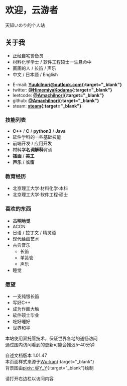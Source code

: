 # 欢迎，云游者

天知いのり的个人站  

<!-- .slide -->

## **关于我**

- 正经自宅警备员  
- 材料化学学士 / 软件工程硕士一生悬命中  
- 画画的人 / 长笛 / 声乐
- 中文 / 日本語 / English 

<!-- .slide vertical=true -->

- E-mail: **[YuukiInori@outlook.com](mailto:YuukiInori@outlook.com){:target="_blank"}**
- twitter: **[@HimemiyaKodama](https://twitter.com/HimemiyaKodama){:target="_blank"}**
- leetcode: **[@AmachiInori](https://leetcode-cn.com/u/amachi-inori/){:target="_blank"}**
- github: **[@AmachiInori](https://github.com/AmachiInori){:target="_blank"}**  
- steam: **[steam](https://steamcommunity.com/id/Rairaku/){:target="_blank"}**

<!-- .slide -->

### 技能列表

- **C++** / **C** / **python3** / **Java**
- 软件学科的一些基础技能
- 前端开发 / 应用开发
- 材料学**名词解释**背诵
- **插画** / **美工**
- **声乐** / **长笛**

<!-- .slide -->

### 教育经历

- 北京理工大学·材料化学·本科
- 北京理工大学·软件工程·硕士

<!-- .slide -->

### 喜欢的东西

- **古明地觉**
- ACGN
- 日语 / 拉丁文 / 精灵语
- 现代绘画艺术  
- 古典音乐
  - 长笛
  - 单簧管
  - 声乐
- 睡觉

<!-- .slide -->

### 愿望

- 一支纯银长笛
- 写好C++
- 成为作画大触
- 软件硕士毕业
- 吃好睡好
- 世界和平
  
<!-- .slide -->

本站使用双托管技术，保证世界各地的通畅访问  
通过国内访问看到的更新可能会推迟5-40分钟  

自述文档版本 1.01.47  
本页面样式来源于[Wu-kan](https://wu-kan.cn/){:target="_blank"}  
背景图由[pixiv: @Y_Y](https://www.pixiv.net/users/9678597){:target="_blank"}绘制  

请打开右边栏以访问内容
